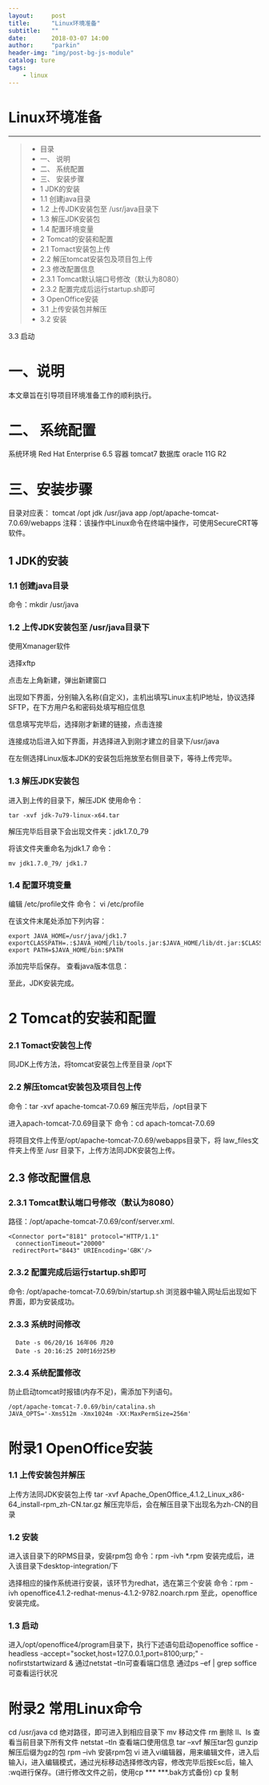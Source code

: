 ```yaml
---
layout:     post
title:      "Linux环境准备"
subtitle:   ""
date:       2018-03-07 14:00
author:     "parkin"
header-img: "img/post-bg-js-module"
catalog: ture
tags:
    - linux
---
```

# Linux环境准备

------

> * 目录
> * 一、 说明
> * 二、 系统配置
> * 三、 安装步骤
> * 1 JDK的安装
> * 1.1 创建java目录
> * 1.2 上传JDK安装包至 /usr/java目录下
> * 1.3 解压JDK安装包
> * 1.4 配置环境变量
> * 2 Tomcat的安装和配置
> * 2.1 Tomact安装包上传
> * 2.2 解压tomcat安装包及项目包上传
> * 2.3 修改配置信息
> * 2.3.1 Tomcat默认端口号修改（默认为8080）
> * 2.3.2 配置完成后运行startup.sh即可
> * 3 OpenOffice安装 
> * 3.1 上传安装包并解压
> * 3.2 安装

3.3 启动


# 一、说明

本文章旨在引导项目环境准备工作的顺利执行。

# 二、 系统配置

系统环境 Red Hat Enterprise 6.5
容器 tomcat7
数据库 oracle 11G R2

# 三、安装步骤

目录对应表：
tomcat /opt
jdk /usr/java
app /opt/apache-tomcat-7.0.69/webapps
注释：该操作中Linux命令在终端中操作，可使用SecureCRT等软件。

## 1 JDK的安装

### 1.1 创建java目录
命令：mkdir /usr/java

### 1.2 上传JDK安装包至 /usr/java目录下

使用Xmanager软件

选择xftp

点击左上角新建，弹出新建窗口

出现如下界面，分别输入名称(自定义)，主机出填写Linux主机IP地址，协议选择SFTP，在下方用户名和密码处填写相应信息

信息填写完毕后，选择刚才新建的链接，点击连接

连接成功后进入如下界面，并选择进入到刚才建立的目录下/usr/java

在左侧选择Linux版本JDK的安装包后拖放至右侧目录下，等待上传完毕。

### 1.3 解压JDK安装包

进入到上传的目录下，解压JDK
使用命令：
```
tar -xvf jdk-7u79-linux-x64.tar
```
解压完毕后目录下会出现文件夹：jdk1.7.0_79

将该文件夹重命名为jdk1.7
命令：
```
mv jdk1.7.0_79/ jdk1.7
```

### 1.4 配置环境变量

编辑 /etc/profile文件
命令： vi /etc/profile

在该文件末尾处添加下列内容：
```
export JAVA_HOME=/usr/java/jdk1.7
exportCLASSPATH=.:$JAVA_HOME/lib/tools.jar:$JAVA_HOME/lib/dt.jar:$CLASSPATH
export PATH=$JAVA_HOME/bin:$PATH
```
添加完毕后保存。
查看java版本信息：

至此，JDK安装完成。

# 2 Tomcat的安装和配置

### 2.1 Tomact安装包上传

同JDK上传方法，将tomcat安装包上传至目录 /opt下
### 2.2 解压tomcat安装包及项目包上传

命令：tar -xvf apache-tomcat-7.0.69
解压完毕后，/opt目录下

进入apach-tomcat-7.0.69目录下
命令：cd apach-tomcat-7.0.69

将项目文件上传至/opt/apache-tomcat-7.0.69/webapps目录下，将 law_files文件夹上传至 /usr 目录下，上传方法同JDK安装包上传。
## 2.3 修改配置信息

### 2.3.1 Tomcat默认端口号修改（默认为8080）

路径：/opt/apache-tomcat-7.0.69/conf/server.xml.
```
<Connector port="8181" protocol="HTTP/1.1"
  connectionTimeout="20000"
 redirectPort="8443" URIEncoding='GBK'/>
```


### 2.3.2 配置完成后运行startup.sh即可

命令: /opt/apache-tomcat-7.0.69/bin/startup.sh
浏览器中输入网址后出现如下界面，即为安装成功。

### 2.3.3 系统时间修改

```
  Date -s 06/20/16 16年06 月20
  Date -s 20:16:25 20时16分25秒
```
### 2.3.4 系统配置修改

防止启动tomcat时报错(内存不足)，需添加下列语句。
```
/opt/apache-tomcat-7.0.69/bin/catalina.sh
JAVA_OPTS='-Xms512m -Xmx1024m -XX:MaxPermSize=256m'
```

# 附录1 OpenOffice安装

### 1.1 上传安装包并解压

上传方法同JDK安装包上传
tar -xvf Apache_OpenOffice_4.1.2_Linux_x86-64_install-rpm_zh-CN.tar.gz
解压完毕后，会在解压目录下出现名为zh-CN的目录
### 1.2 安装

进入该目录下的RPMS目录，安装rpm包
命令：rpm -ivh *.rpm
安装完成后，进入该目录下desktop-integration/下

选择相应的操作系统进行安装，该环节为redhat，选在第三个安装
命令：rpm -ivh openoffice4.1.2-redhat-menus-4.1.2-9782.noarch.rpm
至此，openoffice安装完成。
### 1.3 启动

进入/opt/openoffice4/program目录下，执行下述语句启动openoffice
soffice -headless -accept="socket,host=127.0.0.1,port=8100;urp;" -nofirststartwizard &
通过netstat –tln可查看端口信息
通过ps –ef | grep soffice可查看运行状况
# 附录2 常用Linux命令

cd /usr/java cd 绝对路径，即可进入到相应目录下
mv 移动文件
rm 删除
ll、ls 查看当前目录下所有文件
netstat –tln 查看端口使用信息
tar –xvf 解压tar包
gunzip 解压后缀为gz的包
rpm –ivh 安装rpm包
vi 进入vi编辑器，用来编辑文件，进入后输入i，进入编辑模式，通过光标移动选择修改内容，修改完毕后按Esc后，输入 :wq进行保存。(进行修改文件之前，使用cp *** ***.bak方式备份)
cp 复制





